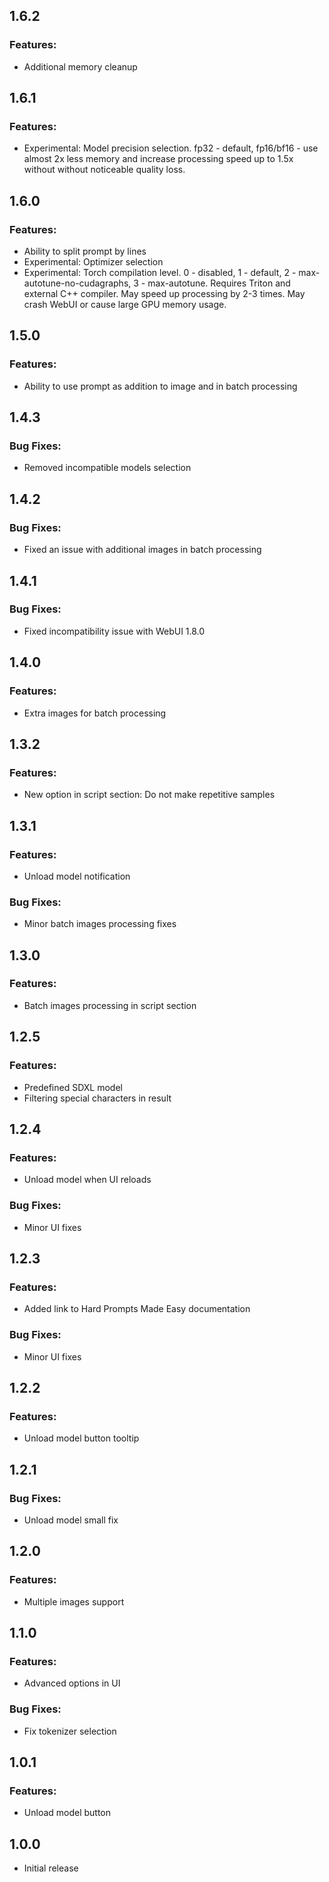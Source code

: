 ## 1.6.2

### Features:
 * Additional memory cleanup


## 1.6.1

### Features:
 * Experimental: Model precision selection. fp32 - default, fp16/bf16 - use almost 2x less memory and increase processing speed up to 1.5x without without noticeable quality loss.


## 1.6.0

### Features:
 * Ability to split prompt by lines
 * Experimental: Optimizer selection
 * Experimental: Torch compilation level. 0 - disabled, 1 - default, 2 - max-autotune-no-cudagraphs, 3 - max-autotune. Requires Triton and external C++ compiler. May speed up processing by 2-3 times. May crash WebUI or cause large GPU memory usage.


## 1.5.0

### Features:
 * Ability to use prompt as addition to image and in batch processing


## 1.4.3

### Bug Fixes:
 * Removed incompatible models selection


## 1.4.2

### Bug Fixes:
 * Fixed an issue with additional images in batch processing


## 1.4.1

### Bug Fixes:
 * Fixed incompatibility issue with WebUI 1.8.0


## 1.4.0

### Features:
 * Extra images for batch processing


## 1.3.2

### Features:
 * New option in script section: Do not make repetitive samples


## 1.3.1

### Features:
 * Unload model notification

### Bug Fixes:
 * Minor batch images processing fixes


## 1.3.0

### Features:
 * Batch images processing in script section


## 1.2.5

### Features:
 * Predefined SDXL model
 * Filtering special characters in result


## 1.2.4

### Features:
 * Unload model when UI reloads

### Bug Fixes:
 * Minor UI fixes


## 1.2.3

### Features:
 * Added link to Hard Prompts Made Easy documentation

### Bug Fixes:
 * Minor UI fixes


## 1.2.2

### Features:
 * Unload model button tooltip


## 1.2.1

### Bug Fixes:
 * Unload model small fix


## 1.2.0

### Features:
 * Multiple images support


## 1.1.0

### Features:
 * Advanced options in UI

### Bug Fixes:
 * Fix tokenizer selection


## 1.0.1

### Features:
 * Unload model button


## 1.0.0
 * Initial release
